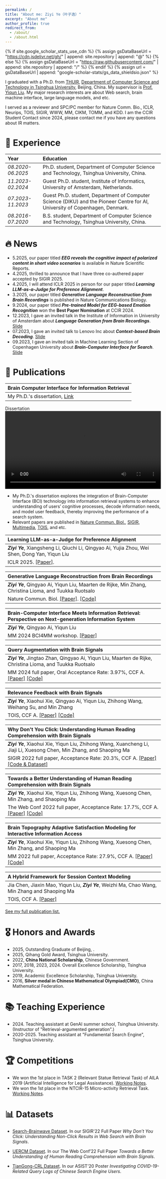 ```yaml
---
permalink: /
title: "About me: Ziyi Ye（叶子逸）"
excerpt: "About me"
author_profile: true
redirect_from: 
  - /about/
  - /about.html
---
```


{% if site.google_scholar_stats_use_cdn %}
{% assign gsDataBaseUrl = "https://cdn.jsdelivr.net/gh/" | append: site.repository | append: "@" %}
{% else %}
{% assign gsDataBaseUrl = "https://raw.githubusercontent.com/" | append: site.repository | append: "/" %}
{% endif %}
{% assign url = gsDataBaseUrl | append: "google-scholar-stats/gs_data_shieldsio.json" %}

<span class='anchor' id='about-me'></span>

I graduated with a Ph.D. from [THUIR](http://www.thuir.cn/), [Department of Computer Science and Technology in Tsinghua University](http://www.cs.tsinghua.edu.cn/), Beijing, China. My supervisor is [Prof. Yiqun Liu](http://www.thuir.cn/group/~YQLiu/). My major research interests are about Web search, brain machine interface, large language models, and etc. 
<!-- I have published more than 20 papers at the top international AI conferences <a href='https://scholar.google.com/citations?user=M3Qsb6cAAAAJ'><img src="https://img.shields.io/endpoint?url={{ url | url_encode }}&logo=Google%20Scholar&labelColor=f6f6f6&color=9cf&style=flat&label=citations"></a>. -->

I served as a reviewer and SPC/PC member for Nature Comm. Bio., ICLR, Neurips, TOIS, SIGIR, WWW, MM, CIKM, TOMM, and KDD.
I am the CCIR Student Contact since 2024, please contact me if you have any questions about IR matters. 

# 📖 Experience

| Year | Education |
| :------ | :------ | 
| *08.2020-06.2025* | Ph.D. student, Department of Computer Science and Technology, Tsinghua University, China. |
| *11.2023-02.2024* | Guest Ph.D. student, Institute of Informatics, University of Amsterdam, Netherlands. |
| *07.2023-11.2023* | Guest Ph.D. student, Department of Computer Science (DIKU) and the Pioneer Centre for AI, University of Copenhagen, Denmark. |
| *08.2016-07.2020* | B.S. student, Department of Computer Science and Technology, Tsinghua University, China. |


# 🔥 News
* 5.2025, our paper titled ***EEG reveals the cognitive impact of polarized content in short video scenarios*** is available in Nature Scientific Reports.
* 4.2025, thrilled to announce that I have three co-authered paper accepted by SIGIR 2025.
* 4.2025, I will attend ICLR 2025 in person for our paper titled ***Learning LLM-as-a-Judge for Preference Alignment***.
* 3.2025, our paper titled ***Generative Language Reconstruction from Brain Recordings*** is published in Nature Communications Biology.
* 9.2024, our paper titled ***Pre-trained Model for EEG-based Emotion Recognition*** won the **Best Paper Nomination** at CCIR 2024.
* 12.2023, I gave an invited talk in the Institute of Information in University of Amsterdam about ***Language Generation from Brain Recordings***. [Slide](https://yeziyi1998.github.io/files/Language_Generation_from_Brain_Recordings_240312.pdf)
* 07.2023, I gave an invited talk to Lenovo Inc about ***Context-based Brain Decoding***. [Slide](https://yeziyi1998.github.io/files/Language_Generation_from_Brain_Recordings_240312.pdf)
* 09.2023, I gave an invited talk in Machine Learning Section of Copenhagen University about ***Brain-Computer Interface for Search***. [Slide](https://yeziyi1998.github.io/files/BMI4Search_KU_230918.pdf)


# 📝 Publications

| **Brain Computer Interface for Information Retrieval** |
| :------ | 
|  My Ph.D.'s dissertation, [Link](https://yeziyi1998.github.io/files/thesis.pdf) |
<div class='paper-box'><div class='paper-box-image'><div><div class="badge">Dissertation</div><video width="100%" height="auto" controls preload="metadata" poster="">
    <source src="https://yeziyi1998.github.io/files/output.mp4" type="video/mp4">
    Your browser does not support the video tag.
  </video></div></div>
<div class='paper-box-text' markdown="1">

- My Ph.D.'s dissertation explores the integration of Brain-Computer Interface (BCI) technology into information retrieval systems to enhance understanding of users’ cognitive processes, decode information needs, and model user feedback, thereby improving the performance of a search system. 
- Relevant papers are published in [Nature Commun. Biol.](https://doi.org/10.1038/s42003-025-07731-7), [SIGIR](http://www.thuir.cn/group/~YQLiu/publications/SIGIR2022Ye.pdf), [Multimedia](https://arxiv.org/abs/2402.15708), [TOIS](https://arxiv.org/abs/2312.05669), and etc.
</div>
</div>

| **Learning LLM-as-a-Judge for Preference Alignment** | 
| :------ | 
|  ***Ziyi Ye***, Xiangsheng Li, Qiuchi Li, Qingyao Ai, Yujia Zhou, Wei Shen, Dong Yan, Yiqun Liu | 
| ICLR 2025. [\[Paper\]](https://openreview.net/forum?id=HZVIQE1MsJ).|

| **Generative Language Reconstruction from Brain Recordings** | 
| :------ | 
|  ***Ziyi Ye***, Qingyao Ai, Yiqun Liu, Maarten de Rijke, Min Zhang, Christina Lioma, and Tuukka Ruotsalo | 
| Nature Commun. Biol. [\[Paper\]](https://doi.org/10.1038/s42003-025-07731-7). [\[Code\]](https://github.com/YeZiyi1998/Brain-language-generation) |

| **Brain-Computer Interface Meets Information Retrieval: Perspective on Next-generation Information System** |
| :------ |
| ***Ziyi Ye***, Qingyao Ai, Yiqun Liu |
| MM 2024 BCI4MM workshop. [\[Paper\]](https://arxiv.org/abs/2402.15708) |

| **Query Augmentation with Brain Signals** |
| :------ |
| ***Ziyi Ye***, Jingtao Zhan, Qingyao Ai, Yiqun Liu, Maarten de Rijke, Christina Lioma, and Tuukka Ruotsalo |
| MM 2024 full paper, Oral Acceptance Rate: 3.97%, CCF A. [\[Paper\]](https://arxiv.org/abs/2402.15708) [\[Code\]](https://github.com/YeZiyi1998/Brain-Query-Augmentation) |

| **Relevance Feedback with Brain Signals** | 
| :------ | 
| ***Ziyi Ye***, Xiaohui Xie, Qingyao Ai, Yiqun Liu, Zhihong Wang, Weihang Su, and Min Zhang | 
| TOIS, CCF A. [\[Paper\]](https://arxiv.org/abs/2312.05669) [\[Code\]](https://github.com/THUIR/Brain-Relevance-Feedback) | 

| **Why Don't You Click: Understanding Human Reading Comprehension with Brain Signals** | 
| :------ | 
| ***Ziyi Ye***, Xiaohui Xie, Yiqun Liu, Zhihong Wang, Xuancheng Li, Jiaji Li, Xuesong Chen, Min Zhang, and Shaoping Ma | 
| SIGIR 2022 full paper, Acceptance Rate: 20.3%, CCF A. [\[Paper\]](http://www.thuir.cn/group/~YQLiu/publications/SIGIR2022Ye.pdf) [\[Code & Dataset\]](http://www.thuir.cn/Search_Brainwave/) | 

| **Towards a Better Understanding of Human Reading Comprehension with Brain Signals** | 
| :------ | 
| ***Ziyi Ye***, Xiaohui Xie, Yiqun Liu, Zhihong Wang, Xuesong Chen, Min Zhang, and Shaoping Ma | 
| The Web Conf 2022 full paper, Acceptance Rate: 17.7%, CCF A. [\[Paper\]](https://doi.org/10.1145/3485447.3511966) [\[Code\]](https://github.com/YeZiyi1998/UERCM) | 

| **Brain Topography Adaptive Satisfaction Modeling for Interactive Information Access** | 
| :------ | 
| ***Ziyi Ye***, Xiaohui Xie, Yiqun Liu, Zhihong Wang, Xuesong Chen, Min Zhang, and Shaoping Ma | 
| MM 2022 full paper, Acceptance Rate: 27.9%, CCF A. [\[Paper\]](https://dl.acm.org/doi/abs/10.1145/3503161.3548258) [\[Code\]](https://github.com/YeZiyi1998/DL4EEG-Classification) | 

| **A Hybrid Framework for Session Context Modeling** | 
| :------ | 
|  Jia Chen, Jiaxin Mao, Yiqun Liu, ***Ziyi Ye***, Weizhi Ma, Chao Wang, Min Zhang and Shaoping Ma | 
| TOIS, CCF A. [\[Paper\]](https://dl.acm.org/doi/abs/10.1145/3448127) | 

[See my full publication list.](https://scholar.google.com/citations?user=M3Qsb6cAAAAJ&hl=zh-CN)

# 🎖 Honors and Awards
* 2025, Outstanding Graduate of Beijing, .
* 2025, Qihang Gold Award, Tsinghua University.
* 2022, **China National Scholarship**, Chinese Government.
* 2017, 2018, 2023, 2024\. Overall Excellence Scholarship, Tsinghua University.
* 2019, Academic Excellence Scholarship, Tsinghua University.
* 2016, **Silver medal in Chinese Mathematical Olympiad(CMO)**, China Mathematical Federation.

# 📚 Teaching Experience
* 2024\. Teaching assistant at GenAI summer school, Tsinghua University. (Instructor of "Retrieval-argumented generation".)
* 2020-2025\. Teaching assistant at "Fundamental Search Engine", Tsinghua University.

# 🏆 Competitions
* We won the 1st place in TASK 2 (Relevant Statue Retrieval Task) of AILA 2019 (Artificial Intelligence for Legal Assisstance). [Working Notes](http://ceur-ws.org/Vol-2517/T1-8.pdf).
* We won the 1st place in the NTCIR-15 Micro-activity Retrieval Task. [Working Notes](http://research.nii.ac.jp/ntcir/workshop/OnlineProceedings15/pdf/ntcir/06-NTCIR15-MART-LiJ.pdf).

# 📊 Datasets
* [Search-Brainwave Dataset](http://www.thuir.cn/Search_Brainwave/). In our SIGIR'22 Full Paper *Why Don’t You Click: Understanding Non-Click Results in Web Search with Brain Signals*.

* [UERCM Dataset](https://cloud.tsinghua.edu.cn/d/4ede7ce124cc46f3b42e/?p=%2Fdataset&mode=list). In our The Web Conf’22 Full Paper *Towards a Better Understanding of Human Reading Comprehension with Brain Signals*.

* [TianGong-CRL Dataset](http://www.thuir.cn/TianGong-CRL/). In our ASIST'20 Poster *Investigating COVID-19-Related Query Logs of Chinese Search Engine Users*.
